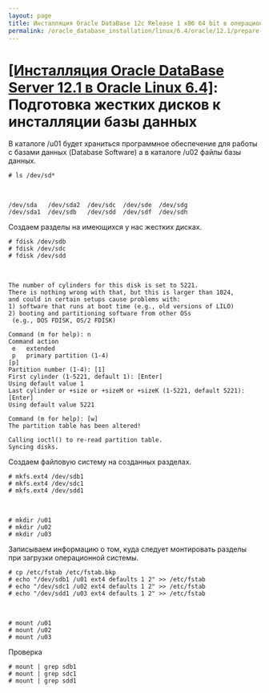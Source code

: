 ```yaml
---
layout: page
title: Инсталляция Oracle DataBase 12c Release 1 x86 64 bit в операционной системе Oracle Linux 6.4 x86_64
permalink: /oracle_database_installation/linux/6.4/oracle/12.1/prepare-hdd-to-install-oracle/
---
```


# <a href="/oracle_database_installation/linux/6.4/oracle/12.1/">[Инсталляция Oracle DataBase Server 12.1 в Oracle Linux 6.4]</a>: Подготовка жестких дисков к инсталляции базы данных



В каталоге /u01 будет храниться программное обеспечение для работы с базами данных (Database Software) а в каталоге /u02 файлы базы данных.


	# ls /dev/sd*

<br/>


	/dev/sda   /dev/sda2  /dev/sdc  /dev/sde  /dev/sdg
	/dev/sda1  /dev/sdb   /dev/sdd  /dev/sdf  /dev/sdh



Создаем разделы на имеющихся у нас жестких дисках.


	# fdisk /dev/sdb
	# fdisk /dev/sdc
	# fdisk /dev/sdd


<br/>

	The number of cylinders for this disk is set to 5221.
	There is nothing wrong with that, but this is larger than 1024,
	and could in certain setups cause problems with:
	1) software that runs at boot time (e.g., old versions of LILO)
	2) booting and partitioning software from other OSs
	 (e.g., DOS FDISK, OS/2 FDISK)

	Command (m for help): n
	Command action
	 e   extended
	 p   primary partition (1-4)
	[p]
	Partition number (1-4): [1]
	First cylinder (1-5221, default 1): [Enter]
	Using default value 1
	Last cylinder or +size or +sizeM or +sizeK (1-5221, default 5221): [Enter]
	Using default value 5221

	Command (m for help): [w]
	The partition table has been altered!

	Calling ioctl() to re-read partition table.
	Syncing disks.


Создаем файловую систему на созданных разделах.


	# mkfs.ext4 /dev/sdb1
	# mkfs.ext4 /dev/sdc1
	# mkfs.ext4 /dev/sdd1

<br/>

	# mkdir /u01
	# mkdir /u02
	# mkdir /u03


Записываем информацию о том, куда следует монтировать разделы при загрузки операционной системы.


	# cp /etc/fstab /etc/fstab.bkp
	# echo "/dev/sdb1 /u01 ext4 defaults 1 2" >> /etc/fstab
	# echo "/dev/sdc1 /u02 ext4 defaults 1 2" >> /etc/fstab
	# echo "/dev/sdd1 /u03 ext4 defaults 1 2" >> /etc/fstab


<br/>

	# mount /u01
	# mount /u02
	# mount /u03


Проверка


	# mount | grep sdb1
	# mount | grep sdc1
	# mount | grep sdd1
